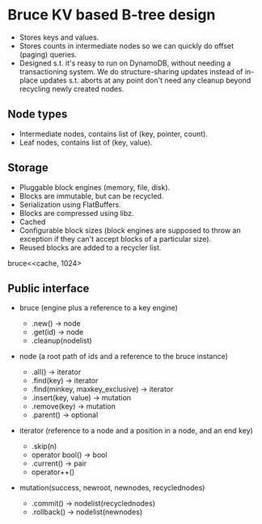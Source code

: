 Bruce KV based B-tree design
============================

- Stores keys and values.
- Stores counts in intermediate nodes so we can quickly do offset (paging)
  queries.
- Designed s.t. it's reasy to run on DynamoDB, without needing a transactioning
  system. We do structure-sharing updates instead of in-place updates s.t.
  aborts at any point don't need any cleanup beyond recycling newly created
  nodes.

Node types
----------

- Intermediate nodes, contains list of (key, pointer, count).
- Leaf nodes, contains list of (key, value).

Storage
-------

- Pluggable block engines (memory, file, disk).
- Blocks are immutable, but can be recycled.
- Serialization using FlatBuffers.
- Blocks are compressed using libz.
- Cached
- Configurable block sizes (block engines are supposed to throw an exception if
  they can't accept blocks of a particular size).
- Reused blocks are added to a recycler list.

bruce<<cache<file>, 1024>

Public interface
----------------

- bruce (engine plus a reference to a key engine)
    - .new() -> node
    - .get(id) -> node
    - .cleanup(nodelist)

- node (a root path of ids and a reference to the bruce instance)
    - .all() -> iterator
    - .find(key) -> iterator
    - .find(minkey, maxkey_exclusive) -> iterator
    - .insert(key, value) -> mutation
    - .remove(key) -> mutation
    - .parent() -> optional<node>

- iterator (reference to a node and a position in a node, and an end key)
    - .skip(n)
    - operator bool() -> bool
    - .current() -> pair
    - operator++() 

- mutation(success, newroot, newnodes, recyclednodes)
    - .commit() -> nodelist(recyclednodes)
    - .rollback() -> nodelist(newnodes)
